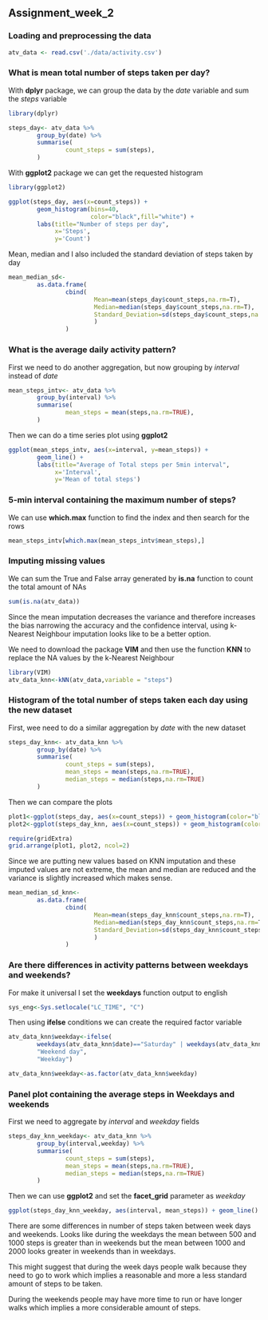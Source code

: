 ## Assignment_week_2


### Loading and preprocessing the data

```r
atv_data <- read.csv('./data/activity.csv')
```

### What is mean total number of steps taken per day?

With **dplyr** package, we can group the data by the *date* variable and sum the *steps* variable

```r
library(dplyr)

steps_day<- atv_data %>% 
        group_by(date) %>%
        summarise(
                count_steps = sum(steps),
        )
```
With **ggplot2** package we can get the requested histogram
```r
library(ggplot2)

ggplot(steps_day, aes(x=count_steps)) + 
        geom_histogram(bins=40,
                       color="black",fill="white") + 
        labs(title="Number of steps per day", 
             x='Steps', 
             y='Count')
```

Mean, median and I also included the standard deviation of steps taken by day
```r
mean_median_sd<-
        as.data.frame(
                cbind(
                        Mean=mean(steps_day$count_steps,na.rm=T),
                        Median=median(steps_day$count_steps,na.rm=T),
                        Standard_Deviation=sd(steps_day$count_steps,na.rm=T)
                        )
                )
```
### What is the average daily activity pattern?

First we need to do another aggregation, but now grouping by *interval* instead of *date*
```r
mean_steps_intv<- atv_data %>% 
        group_by(interval) %>%
        summarise(
                mean_steps = mean(steps,na.rm=TRUE),
        )
```
Then we can do a time series plot using **ggplot2**
```r
ggplot(mean_steps_intv, aes(x=interval, y=mean_steps)) +
        geom_line() + 
        labs(title="Average of Total steps per 5min interval", 
             x='Interval', 
             y='Mean of total steps')
```

### 5-min interval containing the maximum number of steps?

We can use **which.max** function to find the index and then search for the rows
```r
mean_steps_intv[which.max(mean_steps_intv$mean_steps),]
```

### Imputing missing values

We can sum the True and False array generated by **is.na** function to count the total amount of NAs
```r
sum(is.na(atv_data))
```

Since the mean imputation decreases the variance and therefore increases the bias narrowing
the accuracy and the confidence interval, using k-Nearest Neighbour imputation looks like to be a better option.

We need to download the package **VIM** and then use the function **KNN** to replace the NA values by the k-Nearest Neighbour
```r
library(VIM)
atv_data_knn<-kNN(atv_data,variable = "steps")
```

### Histogram of the total number of steps taken each day using the new dataset

First, wee need to do a similar aggregation by *date* with the new dataset
```r
steps_day_knn<- atv_data_knn %>% 
        group_by(date) %>%
        summarise(
                count_steps = sum(steps),
                mean_steps = mean(steps,na.rm=TRUE),
                median_steps = median(steps,na.rm=TRUE)
        )

```
Then we can compare the plots
```r
plot1<-ggplot(steps_day, aes(x=count_steps)) + geom_histogram(color="black", fill="white")
plot2<-ggplot(steps_day_knn, aes(x=count_steps)) + geom_histogram(color="black", fill="white")

require(gridExtra)
grid.arrange(plot1, plot2, ncol=2)
```

Since we are putting new values based on KNN imputation and these imputed values are not extreme, the mean and median are reduced and the variance is slightly increased which makes sense.
```r
mean_median_sd_knn<-
        as.data.frame(
                cbind(
                        Mean=mean(steps_day_knn$count_steps,na.rm=T),
                        Median=median(steps_day_knn$count_steps,na.rm=T),
                        Standard_Deviation=sd(steps_day_knn$count_steps,na.rm=T)
                        )
                )
```

### Are there differences in activity patterns between weekdays and weekends?

For make it universal I set the **weekdays** function output to english
```r
sys_eng<-Sys.setlocale("LC_TIME", "C")
```
Then using **ifelse** conditions we can create the required factor variable 

```r
atv_data_knn$weekday<-ifelse(
        weekdays(atv_data_knn$date)=="Saturday" | weekdays(atv_data_knn$date)=="Sunday",
        "Weekend day", 
        "Weekday")

atv_data_knn$weekday<-as.factor(atv_data_knn$weekday)
```

### Panel plot containing the average steps in Weekdays and weekends

First we need to aggregate by *interval* and *weekday* fields
```r
steps_day_knn_weekday<- atv_data_knn %>% 
        group_by(interval,weekday) %>%
        summarise(
                count_steps = sum(steps),
                mean_steps = mean(steps,na.rm=TRUE),
                median_steps = median(steps,na.rm=TRUE)
        )

```

Then we can use **ggplot2** and set the **facet_grid** parameter as *weekday*
```r
ggplot(steps_day_knn_weekday, aes(interval, mean_steps)) + geom_line() + facet_grid(weekday ~ .)
```

There are some differences in number of steps taken between week days and weekends. Looks like during the weekdays the mean between 500 and 1000 steps is greater than in weekends but the mean between 1000 and 2000 looks greater in weekends than in weekdays.

This might suggest that during the week days people walk because they need to go to work which implies a reasonable and more a less standard amount of steps to be taken.

During the weekends people may have more time to run or have longer walks which implies a more considerable amount of steps. 
